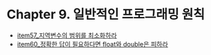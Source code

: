 # Chapter 9. 일반적인 프로그래밍 원칙
- [item57_지역변수의 범위를 최소화하라](https://github.com/JJungwoo/tech-note/blob/main/book/effective-java/chapter09/item57.md)
- [item60_정확한 답이 필요하다면 float와 double은 피하라](https://github.com/JJungwoo/tech-note/blob/main/book/effective-java/chapter09/item60.md)
